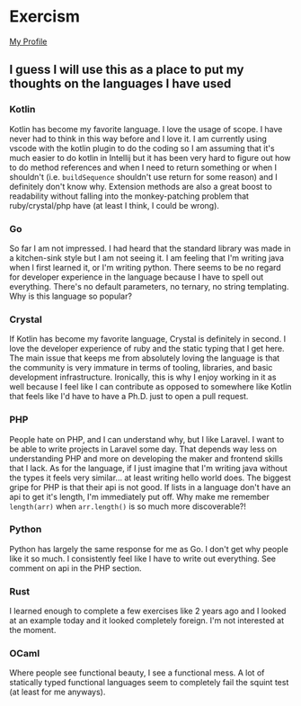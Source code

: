 # Exercism

[My Profile](https://exercism.io/profiles/matthewmcgarvey)

## I guess I will use this as a place to put my thoughts on the languages I have used

### Kotlin

Kotlin has become my favorite language.  I love the usage of scope.  I have never had to think in this way before and I love it.
I am currently using vscode with the kotlin plugin to do the coding so I am assuming that it's much easier to do kotlin in Intellij but it
has been very hard to figure out how to do method references and when I need to return something or when I shouldn't (i.e. `buildSequence` shouldn't use return for some reason) and I definitely don't know why.  Extension methods are also a great boost to readability without falling into the monkey-patching problem that ruby/crystal/php have (at least I think, I could be wrong).

### Go

So far I am not impressed.  I had heard that the standard library was made in a kitchen-sink style but I am not seeing it.  I am feeling that I'm writing java when I first learned it, or I'm writing python.  There seems to be no regard for developer experience in the language because I have to spell out everything.  There's no default parameters, no ternary, no string templating.  Why is this language so popular?

### Crystal

If Kotlin has become my favorite language, Crystal is definitely in second.  I love the developer experience of ruby and the static typing that I get here.  The main issue that keeps me from absolutely loving the language is that the community is very immature in terms of tooling, libraries, and basic development infrastructure.  Ironically, this is why I enjoy working in it as well because I feel like I can contribute as opposed to somewhere like Kotlin that feels like I'd have to have a Ph.D. just to open a pull request.

### PHP

People hate on PHP, and I can understand why, but I like Laravel.  I want to be able to write projects in Laravel some day.  That depends way less on understanding PHP and more on developing the maker and frontend skills that I lack.  As for the language, if I just imagine that I'm writing java without the types it feels very similar... at least writing hello world does.  The biggest gripe for PHP is that their api is not good.  If lists in a language don't have an api to get it's length, I'm immediately put off.  Why make me remember `length(arr)` when `arr.length()` is so much more discoverable?!

### Python

Python has largely the same response for me as Go.  I don't get why people like it so much.  I consistently feel like I have to write out everything.  See comment on api in the PHP section.

### Rust

I learned enough to complete a few exercises like 2 years ago and I looked at an example today and it looked completely foreign.  I'm not interested at the moment.

### OCaml

Where people see functional beauty, I see a functional mess.  A lot of statically typed functional languages seem to completely fail the squint test (at least for me anyways).
